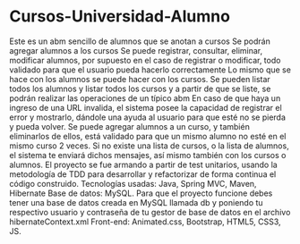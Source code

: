 # Cursos-Universidad-Alumno
Este es un abm sencillo de alumnos que se anotan a cursos Se podrán agregar alumnos a los cursos Se puede registrar, consultar, eliminar, modificar alumnos, por supuesto en el caso de registrar o modificar, todo validado para que el usuario pueda hacerlo correctamente
Lo mismo que se hace con los alumnos se puede hacer con los cursos.
Se pueden listar todos los alumnos y listar todos los cursos y a partir de que se liste, se podrán realizar las operaciones de un típico abm
En caso de que haya un ingreso de una URL invalida, el sistema posee la capacidad de registrar el error y mostrarlo, dándole una ayuda al usuario para que esté no se pierda y pueda volver. 
Se puede agregar alumnos a un curso, y también eliminarlos de ellos, está validado para que un mismo alumno no esté en el mismo curso 2 veces. 
Si no existe una lista de cursos, o la lista de alumnos, el sistema te enviará dichos mensajes, así mismo también con los cursos o alumnos.
El proyecto se fue armando a partir de test unitarios, usando la metodología de TDD para desarrollar y refactorizar de forma continua el código construido. 
Tecnologías usadas: Java, Spring MVC, Maven, Hibernate Base de datos: MySQL.
Para que el proyecto funcione debes tener una base de datos creada en MySQL llamada db y poniendo tu respectivo usuario y contraseña de tu gestor de base de datos en el archivo hibernateContext.xml 
Front-end: Animated.css, Bootstrap, HTML5, CSS3, JS.
